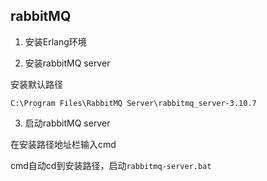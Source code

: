 ## rabbitMQ

1. 安装Erlang环境

2. 安装rabbitMQ server

安装默认路径


```C:\Program Files\RabbitMQ Server\rabbitmq_server-3.10.7```

3. 启动rabbitMQ server

在安装路径地址栏输入cmd

cmd自动cd到安装路径，启动```rabbitmq-server.bat```





